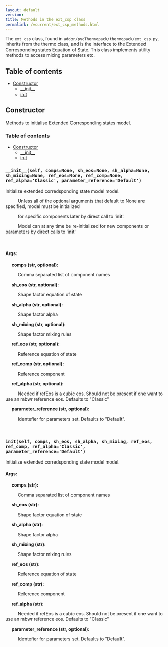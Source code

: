 ```yaml
---
layout: default
version: 
title: Methods in the ext_csp class
permalink: /vcurrent/ext_csp_methods.html
---
```


<!--- 
Generated at: 2023-09-28T21:06:29.071574
This is an auto-generated file, generated using the script at thermopack/addon/pyUtils/docs/markdown_from_docstrings.py
The file is created by parsing the docstrings of the methods in the 
ext_csp class. For instructions on how to use the parser routines, see the
file thermopack/addon/pyUtils/docs/markdown_from_docstrings.py--->

The `ext_csp` class, found in `addon/pycThermopack/thermopack/ext_csp.py`, inherits from the thermo class, and  is the interface to the 
Extended Corresponding states Equation of State. This class implements utility methods to access mixing parameters etc.

## Table of contents
  * [Constructor](#constructor)
    * [\_\_init\_\_](#__init__self-compsnone-sh_eosnone-sh_alphanone-sh_mixingnone-ref_eosnone-ref_compnone-ref_alphaclassic-parameter_referencedefault)
    * [init](#initself-comps-sh_eos-sh_alpha-sh_mixing-ref_eos-ref_comp-ref_alphaclassic-parameter_referencedefault)

## Constructor

Methods to initialise Extended Corresponding states model.

### Table of contents
  * [Constructor](#constructor)
    * [\_\_init\_\_](#__init__self-compsnone-sh_eosnone-sh_alphanone-sh_mixingnone-ref_eosnone-ref_compnone-ref_alphaclassic-parameter_referencedefault)
    * [init](#initself-comps-sh_eos-sh_alpha-sh_mixing-ref_eos-ref_comp-ref_alphaclassic-parameter_referencedefault)


### `__init__(self, comps=None, sh_eos=None, sh_alpha=None, sh_mixing=None, ref_eos=None, ref_comp=None, ref_alpha='Classic', parameter_reference='Default')`
Initialize extended corredsponding state model model.

&nbsp;&nbsp;&nbsp;&nbsp; &nbsp;&nbsp;&nbsp;&nbsp; Unless all of the optional arguments that default to None are specified, model must be initialized

&nbsp;&nbsp;&nbsp;&nbsp; &nbsp;&nbsp;&nbsp;&nbsp; for specific components later by direct call to 'init'.

&nbsp;&nbsp;&nbsp;&nbsp; &nbsp;&nbsp;&nbsp;&nbsp; Model can at any time be re-initialized for new components or parameters by direct calls to 'init'

&nbsp;&nbsp;&nbsp;&nbsp; &nbsp;&nbsp;&nbsp;&nbsp; 

#### Args:

&nbsp;&nbsp;&nbsp;&nbsp; **comps (str, optional):** 

&nbsp;&nbsp;&nbsp;&nbsp; &nbsp;&nbsp;&nbsp;&nbsp;  Comma separated list of component names

&nbsp;&nbsp;&nbsp;&nbsp; **sh_eos (str, optional):** 

&nbsp;&nbsp;&nbsp;&nbsp; &nbsp;&nbsp;&nbsp;&nbsp;  Shape factor equation of state

&nbsp;&nbsp;&nbsp;&nbsp; **sh_alpha (str, optional):** 

&nbsp;&nbsp;&nbsp;&nbsp; &nbsp;&nbsp;&nbsp;&nbsp;  Shape factor alpha

&nbsp;&nbsp;&nbsp;&nbsp; **sh_mixing (str, optional):** 

&nbsp;&nbsp;&nbsp;&nbsp; &nbsp;&nbsp;&nbsp;&nbsp;  Shape factor mixing rules

&nbsp;&nbsp;&nbsp;&nbsp; **ref_eos (str, optional):** 

&nbsp;&nbsp;&nbsp;&nbsp; &nbsp;&nbsp;&nbsp;&nbsp;  Reference equation of state

&nbsp;&nbsp;&nbsp;&nbsp; **ref_comp (str, optional):** 

&nbsp;&nbsp;&nbsp;&nbsp; &nbsp;&nbsp;&nbsp;&nbsp;  Reference component

&nbsp;&nbsp;&nbsp;&nbsp; **ref_alpha (str, optional):** 

&nbsp;&nbsp;&nbsp;&nbsp; &nbsp;&nbsp;&nbsp;&nbsp;  Needed if refEos is a cubic eos. Should not be present if one want to use an mbwr reference eos. Defaults to "Classic"

&nbsp;&nbsp;&nbsp;&nbsp; **parameter_reference (str, optional):** 

&nbsp;&nbsp;&nbsp;&nbsp; &nbsp;&nbsp;&nbsp;&nbsp;  Identefier for parameters set. Defaults to "Default".

&nbsp;&nbsp;&nbsp;&nbsp; &nbsp;&nbsp;&nbsp;&nbsp; 

### `init(self, comps, sh_eos, sh_alpha, sh_mixing, ref_eos, ref_comp, ref_alpha='Classic', parameter_reference='Default')`
Initialize extended corredsponding state model model.

#### Args:

&nbsp;&nbsp;&nbsp;&nbsp; **comps (str):** 

&nbsp;&nbsp;&nbsp;&nbsp; &nbsp;&nbsp;&nbsp;&nbsp;  Comma separated list of component names

&nbsp;&nbsp;&nbsp;&nbsp; **sh_eos (str):** 

&nbsp;&nbsp;&nbsp;&nbsp; &nbsp;&nbsp;&nbsp;&nbsp;  Shape factor equation of state

&nbsp;&nbsp;&nbsp;&nbsp; **sh_alpha (str):** 

&nbsp;&nbsp;&nbsp;&nbsp; &nbsp;&nbsp;&nbsp;&nbsp;  Shape factor alpha

&nbsp;&nbsp;&nbsp;&nbsp; **sh_mixing (str):** 

&nbsp;&nbsp;&nbsp;&nbsp; &nbsp;&nbsp;&nbsp;&nbsp;  Shape factor mixing rules

&nbsp;&nbsp;&nbsp;&nbsp; **ref_eos (str):** 

&nbsp;&nbsp;&nbsp;&nbsp; &nbsp;&nbsp;&nbsp;&nbsp;  Reference equation of state

&nbsp;&nbsp;&nbsp;&nbsp; **ref_comp (str):** 

&nbsp;&nbsp;&nbsp;&nbsp; &nbsp;&nbsp;&nbsp;&nbsp;  Reference component

&nbsp;&nbsp;&nbsp;&nbsp; **ref_alpha (str):** 

&nbsp;&nbsp;&nbsp;&nbsp; &nbsp;&nbsp;&nbsp;&nbsp;  Needed if refEos is a cubic eos. Should not be present if one want to use an mbwr reference eos. Defaults to "Classic"

&nbsp;&nbsp;&nbsp;&nbsp; **parameter_reference (str, optional):** 

&nbsp;&nbsp;&nbsp;&nbsp; &nbsp;&nbsp;&nbsp;&nbsp;  Identefier for parameters set. Defaults to "Default".

&nbsp;&nbsp;&nbsp;&nbsp; &nbsp;&nbsp;&nbsp;&nbsp; 

